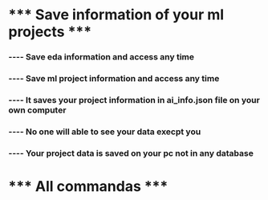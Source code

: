 # *** Save information of your ml projects ***
### ---- Save eda information and access any time
### ---- Save ml project information and access any time
### ---- It saves your project information in ai_info.json file on your own computer
### ---- No one will able to see your data execpt you
### ---- Your project data is saved on your pc not in any database

# *** All commandas ***